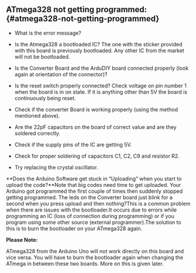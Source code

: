 ## ATmega328 not getting programmed: {#atmega328-not-getting-programmed}

*   What is the error message?

*   Is the Atmega328 a bootloaded IC? The one with the sticker provided with this board is previously bootloaded. Any other IC from the market will not be bootloaded.

*   Is the Converter Board and the ArduDIY board connected properly (look again at orientation of the connector)?

*   Is the reset switch properly connected? Check voltage on pin number 1 when the board is in on state. If it is anything other than 5V the board is continuously being reset.

*   Check if the converter Board is working properly (using the method mentioned above).

*   Are the 22pF capacitors on the board of correct value and are they soldered correctly.

*   Check if the supply pins of the IC are getting 5V.

*   Check for proper soldering of capacitors C1, C2, C9 and resistor R2.

*   Try replacing the crystal oscillator.

**Does the Arduino Software get stuck in “Uploading” when you start to upload the code?**Note that big codes need time to get uploaded. Your Arduino got programmed the first couple of times then suddenly stopped getting programmed. The leds on the Converter board just blink for a second when you press upload and then nothing?This is a common problem when there are issues with the bootloader.It occurs due to errors while programming an IC (loss of connection during programming) or if you program using some other source (external programmer).The solution to this is to burn the bootloader on your ATmega328 again.

**Please Note:**

ATmega328 from the Arduino Uno will not work directly on this board and vice versa. You will have to burn the bootloader again when changing the ATmega in between these two boards. More on this is given later.